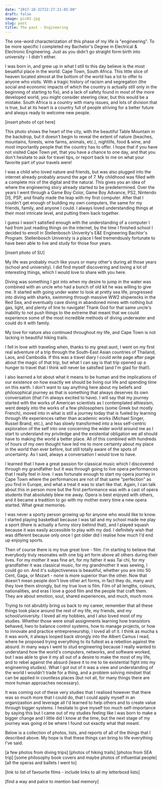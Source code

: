 ```yaml
---
date: "2017-10-31T22:27:21-05:00"
draft: false
image: pic02.jpg
slug: past
title: The past - Engineering
---
```


The one-word characterization of this phase of my life is "engineering". To be more specific I completed my Bachelor's Degree in Electrical & Electronic Engineering. Just as you didn't go straight form birth into university - I didn't either.

I was born in, and grew up in what I still to this day believe is the most beuatiful place in the world: Cape Town, South Africa. This little slice of heaven located almost at the bottom of the world has a lot to offer to anyone who visits. With a tragic history of racism and segregation (the social and economic impacts of which the country is actually still only in the beginning of starting to fix), and a lack of safety found in most of the more developed world, you might consider steering clear, but this would be a mistake. South Africa is a country with many issues, and lots of division that is true, but at its heart is a country full of people striving for a better future and always ready to welcome new people.

[insert photo of cpt here]

This photo shows the heart of the city, with the beautiful Table Mountain in the backdrop, but it doesn't begin to reveal the extent of nature (beaches, mountains, forests, wine farms, animals, etc.), nightlife, food & wine, and most importantly people that the country has to offer. I hope that if you have not visited Cape Town yet, that you have a chance to one day, and that you don't hesitate to ask for travel tips, or report back to me on what your favorite part of your travels were!


I was a child who loved nature and friends, but was also plugged into the internet already probably around the age of 7. My childhood was filled with a complete mix of the digital and the natural. This gives you an idea of where the engineering story already started to be predetermined. Over the years I went through a Game Boy Color, Game Boy Advance, PS2, Nintendo DS, PSP, and finally made the leap with my first computer. After that I couldn't get enough of building my own computers, the same for my friends, family, and anyone I could. I always loved understanding things at their most intricate level, and putting them back together.

I guess I wasn't satisfied enough with the understanding of a computer I had from just reading things on the internet, by the time I finished school I decided to enroll in Stellenbosch Univerity's E&E Engineering Bachlor's Program. Stellenbosch Universty is a place I feel tremendously fortunate to have been able to live and study for those four years.

[insert photo of SU]

My life was probably much like yours or many other's during all those years (school and university). I did find myself discovering and loving a lot of interesting things, which I would love to share with you here.

Diving was something I got into when my desire to jump in the water was combined with an uncle who had a bunch of old kit he was willing to give me. It started with going under water to look at pretty sea life, progressed into diving with sharks, swimming through massive WW2 shipwrecks in the Red Sea, and eventually cave diving in abandoned mines with nothing but gas, light, and plenty of line to navigate! Thank God for that same uncle's inability to not push things to the extreme that meant that we could experience some of the most incredible methods of diving underwater and could do it with family.

My love for nature also continued throughout my life, and Cape Town is not lacking in beautiful hiking trails.

I fell in love with traveling when, thanks to my great aunt, I went on my first real adventure of a trip through the South-East Asian countries of Thailand, Laos, and Cambodia. If this was a travel diary I could write page after page about the magic of that trip, but what I can say is that trip opened up a hunger to travel that I think will never be satisfied (and I'm glad for that!).

I also learned a lot about what it means to be human and the implications of our existence on how exactly we should be living our life and spending time on this earth. I don't want to say anything here about my beliefs and philosophical journey as that is something that always deserves its own conversation (that I'm always excited to have). I will say that my journey started with the works of American scientists as I contemplated athiesism, went deeply into the works of a few philosophers (some Greek but mostly French), moved into in what is still a journey today that is fueled by learning through life experiences rather than academic works (Michael Singer, Russel Brand, etc.), and has slowly transformed into a less self-centric exploration of the self into one concerning the wider world around me as I start to understand my priviledge and the existential obligation we all should have to making the world a better place. All of this combined with hundreds of hours of my own thought have led me to more certainty about my place in the world than ever before, but still totally aware of the spots of uncertainty. As I said, always a conversation I would love to have.

I learned that I have a great passion for classical music which I discovered through my grandfather but it was through going to live opera performances that I really feel in love. I was fortunate enough to start my opera journey in Cape Town where the performances are not of that same "perfection" as you find in Europe, and what a treat it was to start like that. Again, I can talk about this in person more but the first performance was with a cast of opera students that absolutely blew me away. Opera is best enjoyed with others, and it became a tradition to go with my mother every time a new opera started. What great memories.

I was never a sporty person growing up for anyone who would like to know. I started playing basketball because I was tall and my school made me play a sport (there is actually a funny story behind that), and I played squash because it was easily accessible to play with my dad. I definitely wish that was different because only once I got older did I realise how much I'd end up enjoying sports.

Then of course there is my true great love - film. I'm starting to believe that everybody truly resonates with one big art form above all others during their lives. For my mother it was fine art, for my father it was Tai chi, for my grandfather it was classical music, for my grandmother it was sewing, I could go on. And it's subjectiveness is beautiful, whether you are into 50 Cent, Gaga, or Mozart - none is more superior than the other. Now that doesn't mean people don't love other art forms, in fact they do, many and they love them strongly, but my true love is film. Film of all lengths, colours, nationalities, and eras I love a good film and the people that craft them. They are about emotion, soul, shared experiences, and much, much more.

Trying to not abrubtly bring us back to my career, remember that all these things took place around the rest of my life, my friends, and my school/university. I loved all my hobbies, and I also loved most of my studies. Whether those were small assignments learning how transistors behaved, hwo to balance control systems, how to manage projects, or how to innovate and practice entrepreneurship, I loved all of it. I think as mucha s it was work, it always looped back strongly into the Albert Camus I read, where he proposed trying everything to its fullest as a rebellion against the absurd. In many ways I went to stud engineering because I really wanted to understand how the world's computers, networks, and software worked, but I was able to give it my all out of a desire to make the most of my life, and to rebel against the absurd (leave it to me to tie existential fight into my engineering studies). What I got out of it was a view and understanding of the world I wouldn't trade for a thing, and a problem solving mindset that can be applied in countless places (but not all, for many things there are more human approaches necessary).

It was coming out of these very studies that I realised however that there was so much more that I could do, that I could apply myself in an organizastion and leverage all I'd learned to help others and to create value through bigger systems. I hesitate to give myself too much self-importance by saying this but I came out of my studies feeling like I was born to make a bigger change and I little did I know at the time, but the next stage of my journey was going ot be where I found out exactly what that meant.

Below is a collection of photos, lists, and reports of all of the things that I described above. My hope is that these things can bring to life everything I've said.

[a few photos from diving trips]
[photos of hiking trails]
[photos from SEA trip]
[some philosophy book covers and maybe photos of influential people]
[all the operas and ballets I went to]

[link to list of favourite films - include links to all my letterboxd lists]

[find a way and palce to mention bad memory]








